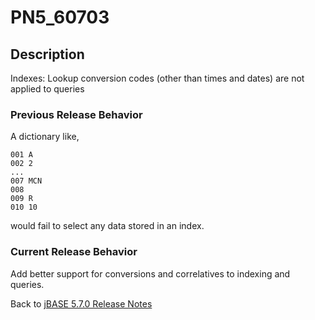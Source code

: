 # PN5_60703

<PageHeader />

## Description

Indexes: Lookup conversion codes (other than times and dates) are not applied to queries

### Previous Release Behavior

A dictionary like,

```
001 A
002 2
...
007 MCN
008
009 R
010 10
```

would fail to select any data stored in an index.

### Current Release Behavior

Add better support for conversions and correlatives to indexing and queries.

Back to [jBASE 5.7.0 Release Notes](./../README.md)

<PageFooter />
